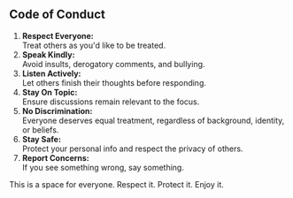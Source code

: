 ## **Code of Conduct**

1. **Respect Everyone:**  
   Treat others as you'd like to be treated.
2. **Speak Kindly:**  
   Avoid insults, derogatory comments, and bullying.
3. **Listen Actively:**  
   Let others finish their thoughts before responding.
4. **Stay On Topic:**  
   Ensure discussions remain relevant to the focus.
5. **No Discrimination:**  
   Everyone deserves equal treatment, regardless of background, identity, or beliefs.
6. **Stay Safe:**  
   Protect your personal info and respect the privacy of others.
7. **Report Concerns:**  
   If you see something wrong, say something.

This is a space for everyone. Respect it. Protect it. Enjoy it.

